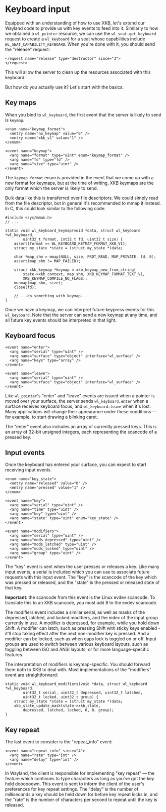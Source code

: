 # Keyboard input

Equipped with an understanding of how to use XKB, let's extend our Wayland code
to provide us with key events to feed into it. Similarly to how we obtained a
`wl_pointer` resource, we can use the `wl_seat.get_keyboard` request to create a
`wl_keyboard` for a seat whose capabilities include
`WL_SEAT_CAPABILITY_KEYBOARD`. When you're done with it, you should send the
"release" request:

```
<request name="release" type="destructor" since="3">
</request>
```

This will allow the server to clean up the resources associated with this
keyboard.

But how do you actually use it? Let's start with the basics.

## Key maps

When you bind to `wl_keyboard`, the first event that the server is likely to
send is `keymap`.

```
<enum name="keymap_format">
  <entry name="no_keymap" value="0" />
  <entry name="xkb_v1" value="1" />
</enum>

<event name="keymap">
  <arg name="format" type="uint" enum="keymap_format" />
  <arg name="fd" type="fd" />
  <arg name="size" type="uint" />
</event>
```

The `keymap_format` enum is provided in the event that we come
up with a new format for keymaps, but at the time of writing, XKB keymaps are
the only format which the server is likely to send.

Bulk data like this is transferred over file descriptors. We could simply read
from the file descriptor, but in general it's recommended to mmap it instead.
In C, this could look similar to the following code:

```
#include <sys/mman.h>
// ...

static void wl_keyboard_keymap(void *data, struct wl_keyboard *wl_keyboard,
        uint32_t format, int32_t fd, uint32_t size) {
    assert(format == WL_KEYBOARD_KEYMAP_FORMAT_XKB_V1);
    struct my_state *state = (struct my_state *)data;

    char *map_shm = mmap(NULL, size, PROT_READ, MAP_PRIVATE, fd, 0);
    assert(map_shm != MAP_FAILED);

    struct xkb_keymap *keymap = xkb_keymap_new_from_string(
        state->xkb_context, map_shm, XKB_KEYMAP_FORMAT_TEXT_V1,
        XKB_KEYMAP_COMPILE_NO_FLAGS);
    munmap(map_shm, size);
    close(fd);

    // ...do something with keymap...
}
```

Once we have a keymap, we can interpret future keypress events for this
`wl_keyboard`. Note that the server can send a new keymap at any time, and all
future key events should be interpreted in that light.

## Keyboard focus

```
<event name="enter">
  <arg name="serial" type="uint" />
  <arg name="surface" type="object" interface="wl_surface" />
  <arg name="keys" type="array" />
</event>

<event name="leave">
  <arg name="serial" type="uint" />
  <arg name="surface" type="object" interface="wl_surface" />
</event>
```

Like `wl_pointer`'s "enter" and "leave" events are issued when a pointer is
moved over your surface, the server sends `wl_keyboard.enter` when a surface
receives keyboard focus, and `wl_keyboard.leave` when it's lost. Many
applications will change their appearance under these conditions &mdash; for
example, to start drawing a blinking caret.

The "enter" event also includes an array of currently pressed keys. This is an
array of 32-bit unsigned integers, each representing the scancode of a pressed
key.

## Input events

Once the keyboard has entered your surface, you can expect to start receiving
input events.

```
<enum name="key_state">
  <entry name="released" value="0" />
  <entry name="pressed" value="1" />
</enum>

<event name="key">
  <arg name="serial" type="uint" />
  <arg name="time" type="uint" />
  <arg name="key" type="uint" />
  <arg name="state" type="uint" enum="key_state" />
</event>

<event name="modifiers">
  <arg name="serial" type="uint" />
  <arg name="mods_depressed" type="uint" />
  <arg name="mods_latched" type="uint" />
  <arg name="mods_locked" type="uint" />
  <arg name="group" type="uint" />
</event>
```

The "key" event is sent when the user presses or releases a key. Like many input
events, a serial is included which you can use to associate future requests with
this input event. The "key" is the scancode of the key which was pressed or
released, and the "state" is the pressed or released state of that key.

**Important**: the scancode from this event is the Linux evdev scancode. To
translate this to an XKB scancode, you must add 8 to the evdev scancode.

The modifiers event includes a similar serial, as well as masks of the
depressed, latched, and locked modifiers, and the index of the input group
currently in use. A modifier is depressed, for example, while you hold down
Shift. A modifier can latch, such as pressing Shift with sticky keys enabled -
it'll stop taking effect after the next non-modifier key is pressed. And a
modifier can be locked, such as when caps lock is toggled on or off. Input
groups are used to switch between various keyboard layouts, such as toggling
between ISO and ANSI layouts, or for more language-specific features.

The interpretation of modifiers is keymap-specific. You should forward them both
to XKB to deal with. Most implementations of the "modifiers" event are
straightforward:

```
static void wl_keyboard_modifiers(void *data, struct wl_keyboard *wl_keyboard,
        uint32_t serial, uint32_t depressed, uint32_t latched,
        uint32_t locked, uint32_t group) {
    struct my_state *state = (struct my_state *)data;
    xkb_state_update_mask(state->xkb_state,
        depressed, latched, locked, 0, 0, group);
}
```

## Key repeat

The last event to consider is the "repeat_info" event:

```
<event name="repeat_info" since="4">
  <arg name="rate" type="int" />
  <arg name="delay" type="int" />
</event>
```

In Wayland, the client is responsible for implementing "key repeat" &mdash; the
feature which continues to type characters as long as you've got the key held
doooooown. This event is sent to inform the client of the user's preferences
for key repeat settings. The "delay" is the number of milliseconds a key should
be held down for before key repeat kicks in, and the "rate" is the number of
characters per second to repeat until the key is released.

